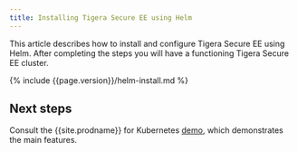 ```yaml
---
title: Installing Tigera Secure EE using Helm
---
```


This article describes how to install and configure Tigera Secure EE using Helm. After completing the steps you will have a functioning Tigera Secure EE cluster.

{% include {{page.version}}/helm-install.md %}

## Next steps

Consult the {{site.prodname}} for Kubernetes [demo](/{{page.version}}/security/simple-policy-cnx), which
demonstrates the main features.
